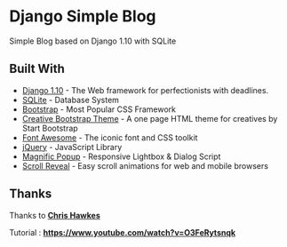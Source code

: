# Django Simple Blog

Simple Blog based on Django 1.10 with SQLite

## Built With

* [Django 1.10](https://www.djangoproject.com/) - The Web framework for perfectionists with deadlines. 
* [SQLite](https://www.sqlite.org/) - Database System
* [Bootstrap](https://getbootstrap.com) - Most Popular CSS Framework
* [Creative Bootstrap Theme](https://github.com/BlackrockDigital/startbootstrap-creative) - A one page HTML theme for creatives by Start Bootstrap
* [Font Awesome](https://fontawesome.io/) - The iconic font and CSS toolkit
* [jQuery](https://jquery.com/) - JavaScript Library
* [Magnific Popup](https://dimsemenov.com/plugins/magnific-popup/) - Responsive Lightbox & Dialog Script
* [Scroll Reveal](https://scrollrevealjs.org/) - Easy scroll animations for web and mobile browsers

## Thanks
Thanks to **[Chris Hawkes](https://www.youtube.com/channel/UCfV36TX5AejfAGIbtwTc7Zw)**

Tutorial : **https://www.youtube.com/watch?v=O3FeRytsnqk**
